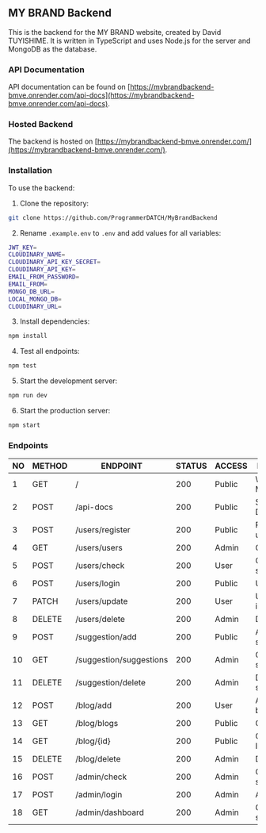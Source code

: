 ## MY BRAND Backend

This is the backend for the MY BRAND website, created by David TUYISHIME. It is written in TypeScript and uses Node.js for the server and MongoDB as the database.

### API Documentation

API documentation can be found on [https://mybrandbackend-bmve.onrender.com/api-docs](https://mybrandbackend-bmve.onrender.com/api-docs).

### Hosted Backend

The backend is hosted on [https://mybrandbackend-bmve.onrender.com/](https://mybrandbackend-bmve.onrender.com/).


### Installation

To use the backend:

1. Clone the repository:

```bash 
git clone https://github.com/ProgrammerDATCH/MyBrandBackend
```

2. Rename `.example.env` to `.env` and add values for all variables:
```bash
JWT_KEY=
CLOUDINARY_NAME=
CLOUDINARY_API_KEY_SECRET=
CLOUDINARY_API_KEY=
EMAIL_FROM_PASSWORD=
EMAIL_FROM=
MONGO_DB_URL=
LOCAL_MONGO_DB=
CLOUDINARY_URL=
```

3. Install dependencies:
```bash
npm install
```

4. Test all endpoints:
```bash
npm test
```

5. Start the development server:
```bash
npm run dev
```

6. Start the production server:
```bash
npm start
```




### Endpoints

| NO | METHOD | ENDPOINT | STATUS | ACCESS | DESCRIPTION |
|----|--------|----------|--------|--------|-------------|
| 1  | GET   | / | 200    | Public | Welcome To My Brand |
| 2  | POST   | /api-docs | 200    | Public | Swagger API Documentation |
| 3  | POST   | /users/register | 200    | Public | Register a new user |
| 4  | GET    | /users/users     | 200    | Admin  | Get all users |
| 5  | POST   | /users/check     | 200    | User   | Check user status |
| 6  | POST   | /users/login     | 200    | Public | User login |
| 7  | PATCH  | /users/update    | 200    | User   | Update user information |
| 8  | DELETE | /users/delete    | 200    | Admin  | Delete user |
| 9  | POST   | /suggestion/add  | 200    | Public | Add a new suggestion |
| 10  | GET    | /suggestion/suggestions | 200 | Admin  | Get all suggestions |
| 11  | DELETE | /suggestion/delete     | 200 | Admin  | Delete a suggestion |
| 12 | POST   | /blog/add               | 200 | User   | Add a new blog |
| 13 | GET    | /blog/blogs             | 200 | Public | Get all blogs |
| 14 | GET    | /blog/{id}              | 200 | Public | Get a blog by ID |
| 15 | DELETE | /blog/delete            | 200 | Admin  | Delete a blog |
| 16 | POST   | /admin/check            | 200 | Admin  | Check admin status |
| 17 | POST   | /admin/login            | 200 | Admin  | Admin login |
| 18 | GET    | /admin/dashboard        | 200 | Admin  | Get dashboard statistics |

